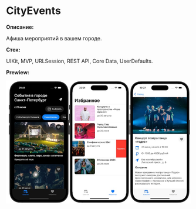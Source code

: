 # CityEvents

**Описание:**

Афиша мероприятий в вашем городе.

**Стек:**

UIKit, MVP, URLSession, REST API, Core Data, UserDefaults.

**Prewiew:**

![Image alt](https://github.com/efimovmay/CityEvents/blob/develop/Screen.jpg)
